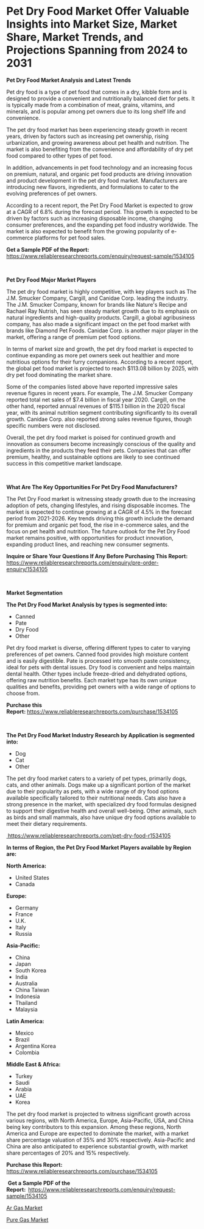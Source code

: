 <p><h1>Pet Dry Food Market Offer Valuable Insights into Market Size, Market Share, Market Trends, and Projections Spanning from 2024 to 2031</h1></p><p><strong>Pet Dry Food Market Analysis and Latest Trends</strong></p>
<p><p>Pet dry food is a type of pet food that comes in a dry, kibble form and is designed to provide a convenient and nutritionally balanced diet for pets. It is typically made from a combination of meat, grains, vitamins, and minerals, and is popular among pet owners due to its long shelf life and convenience.</p><p>The pet dry food market has been experiencing steady growth in recent years, driven by factors such as increasing pet ownership, rising urbanization, and growing awareness about pet health and nutrition. The market is also benefiting from the convenience and affordability of dry pet food compared to other types of pet food.</p><p>In addition, advancements in pet food technology and an increasing focus on premium, natural, and organic pet food products are driving innovation and product development in the pet dry food market. Manufacturers are introducing new flavors, ingredients, and formulations to cater to the evolving preferences of pet owners.</p><p>According to a recent report, the Pet Dry Food Market is expected to grow at a CAGR of 6.8% during the forecast period. This growth is expected to be driven by factors such as increasing disposable income, changing consumer preferences, and the expanding pet food industry worldwide. The market is also expected to benefit from the growing popularity of e-commerce platforms for pet food sales.</p></p>
<p><strong>Get a Sample PDF of the Report:&nbsp;</strong> <a href="https://www.reliableresearchreports.com/enquiry/request-sample/1534105">https://www.reliableresearchreports.com/enquiry/request-sample/1534105</a></p>
<p>&nbsp;</p>
<p><strong>Pet Dry Food Major Market Players</strong></p>
<p><p>The pet dry food market is highly competitive, with key players such as The J.M. Smucker Company, Cargill, and Canidae Corp. leading the industry. The J.M. Smucker Company, known for brands like Nature's Recipe and Rachael Ray Nutrish, has seen steady market growth due to its emphasis on natural ingredients and high-quality products. Cargill, a global agribusiness company, has also made a significant impact on the pet food market with brands like Diamond Pet Foods. Canidae Corp. is another major player in the market, offering a range of premium pet food options.</p><p>In terms of market size and growth, the pet dry food market is expected to continue expanding as more pet owners seek out healthier and more nutritious options for their furry companions. According to a recent report, the global pet food market is projected to reach $113.08 billion by 2025, with dry pet food dominating the market share.</p><p>Some of the companies listed above have reported impressive sales revenue figures in recent years. For example, The J.M. Smucker Company reported total net sales of $7.4 billion in fiscal year 2020. Cargill, on the other hand, reported annual revenues of $115.1 billion in the 2020 fiscal year, with its animal nutrition segment contributing significantly to its overall growth. Canidae Corp. also reported strong sales revenue figures, though specific numbers were not disclosed.</p><p>Overall, the pet dry food market is poised for continued growth and innovation as consumers become increasingly conscious of the quality and ingredients in the products they feed their pets. Companies that can offer premium, healthy, and sustainable options are likely to see continued success in this competitive market landscape.</p></p>
<p>&nbsp;</p>
<p><strong>What Are The Key Opportunities For Pet Dry Food Manufacturers?</strong></p>
<p><p>The Pet Dry Food market is witnessing steady growth due to the increasing adoption of pets, changing lifestyles, and rising disposable incomes. The market is expected to continue growing at a CAGR of 4.5% in the forecast period from 2021-2026. Key trends driving this growth include the demand for premium and organic pet food, the rise in e-commerce sales, and the focus on pet health and nutrition. The future outlook for the Pet Dry Food market remains positive, with opportunities for product innovation, expanding product lines, and reaching new consumer segments.</p></p>
<p><strong>Inquire or Share Your Questions If Any Before Purchasing This Report:</strong> <a href="https://www.reliableresearchreports.com/enquiry/pre-order-enquiry/1534105">https://www.reliableresearchreports.com/enquiry/pre-order-enquiry/1534105</a></p>
<p>&nbsp;</p>
<p><strong>Market Segmentation</strong></p>
<p><strong>The Pet Dry Food Market Analysis by types is segmented into:</strong></p>
<p><ul><li>Canned</li><li>Pate</li><li>Dry Food</li><li>Other</li></ul></p>
<p><p>Pet dry food market is diverse, offering different types to cater to varying preferences of pet owners. Canned food provides high moisture content and is easily digestible. Pate is processed into smooth paste consistency, ideal for pets with dental issues. Dry food is convenient and helps maintain dental health. Other types include freeze-dried and dehydrated options, offering raw nutrition benefits. Each market type has its own unique qualities and benefits, providing pet owners with a wide range of options to choose from.</p></p>
<p><strong>Purchase this Report:&nbsp;</strong><a href="https://www.reliableresearchreports.com/purchase/1534105">https://www.reliableresearchreports.com/purchase/1534105</a></p>
<p>&nbsp;</p>
<p><strong>The Pet Dry Food Market Industry Research by Application is segmented into:</strong></p>
<p><ul><li>Dog</li><li>Cat</li><li>Other</li></ul></p>
<p><p>The pet dry food market caters to a variety of pet types, primarily dogs, cats, and other animals. Dogs make up a significant portion of the market due to their popularity as pets, with a wide range of dry food options available specifically tailored to their nutritional needs. Cats also have a strong presence in the market, with specialized dry food formulas designed to support their digestive health and overall well-being. Other animals, such as birds and small mammals, also have unique dry food options available to meet their dietary requirements.</p></p>
<p><a href="https://www.reliableresearchreports.com/pet-dry-food-r1534105">&nbsp;https://www.reliableresearchreports.com/pet-dry-food-r1534105</a></p>
<p><strong>In terms of Region, the Pet Dry Food Market Players available by Region are:</strong></p>
<p>
    <p> <strong> North America: </strong>
        <ul>
            <li>United States</li>
            <li>Canada</li>
        </ul>
        </p> 
    <p> <strong> Europe: </strong>
        <ul>
            <li>Germany</li>
            <li>France</li>
            <li>U.K.</li>
            <li>Italy</li>
            <li>Russia</li>
        </ul>
        </p> 
    <p> <strong> Asia-Pacific: </strong>
        <ul>
            <li>China</li>
            <li>Japan</li>
            <li>South Korea</li>
            <li>India</li>
            <li>Australia</li>
            <li>China Taiwan</li>
            <li>Indonesia</li>
            <li>Thailand</li>
            <li>Malaysia</li>
        </ul>
        </p> 
    <p> <strong> Latin America: </strong>
        <ul>
            <li>Mexico</li>
            <li>Brazil</li>
            <li>Argentina Korea</li>
            <li>Colombia</li>
        </ul>
        </p> 
    <p> <strong> Middle East & Africa: </strong>
        <ul>
            <li>Turkey</li>
            <li>Saudi</li>
            <li>Arabia</li>
            <li>UAE</li>
            <li>Korea</li>
        </ul>
    </p>
    </p>
<p><p>The pet dry food market is projected to witness significant growth across various regions, with North America, Europe, Asia-Pacific, USA, and China being key contributors to this expansion. Among these regions, North America and Europe are expected to dominate the market, with a market share percentage valuation of 35% and 30% respectively. Asia-Pacific and China are also anticipated to experience substantial growth, with market share percentages of 20% and 15% respectively.</p></p>
<p><strong>Purchase this Report: </strong><a href="https://www.reliableresearchreports.com/purchase/1534105">https://www.reliableresearchreports.com/purchase/1534105</a></p>
<p>&nbsp;<strong>Get a Sample PDF of the Report:&nbsp;&nbsp;</strong><a href="https://www.reliableresearchreports.com/enquiry/request-sample/1534105">https://www.reliableresearchreports.com/enquiry/request-sample/1534105</a></p>
<p><strong></strong></p>
<p><p><a href="https://cute-banjo-8ca.notion.site/Ar-Gas-Market-Provides-Detailed-Segmentation-of-this-Market-based-on-Type-Application-and-Region-a-fcf40ea1237948a79b3bb1e2453fe9d3">Ar Gas Market</a></p><p><a href="https://meowing-lemming-dd3.notion.site/Pure-Gas-Market-Growth-Market-Trends-COVID-19-Impact-and-Forecasts-for-period-from-2024-2031-71ef8a6de2324d40bad0548b25c3a3bc">Pure Gas Market</a></p></p>